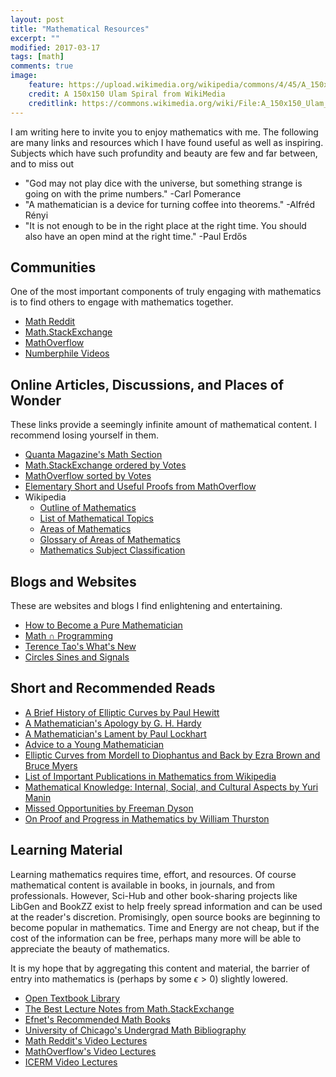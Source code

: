 ```yaml
---
layout: post
title: "Mathematical Resources"
excerpt: ""
modified: 2017-03-17
tags: [math]
comments: true
image:
    feature: https://upload.wikimedia.org/wikipedia/commons/4/45/A_150x150_Ulam_spiral_of_dots_with_varying_widths.svg
    credit: A 150x150 Ulam Spiral from WikiMedia
    creditlink: https://commons.wikimedia.org/wiki/File:A_150x150_Ulam_spiral_of_dots_with_varying_widths.svg
---
```


I am writing here to invite you to enjoy mathematics with me. 
The following are many links and resources which 
I have found useful as well as inspiring. 
Subjects which have such profundity and beauty are few and far between, 
and to miss out 

- "God may not play dice with the universe, but something strange
is going on with the prime numbers." -Carl Pomerance
- "A mathematician is a device for turning coffee into theorems." -Alfréd Rényi
- "It is not enough to be in the right place at the right time.
You should also have an open mind at the right time." -Paul Erdős

## Communities

One of the most important components of truly engaging with mathematics is
to find others to engage with mathematics together.

- [Math Reddit](https://reddit.com/r/math)
- [Math.StackExchange](https://math.stackexchange.com/)
- [MathOverflow](https://mathoverflow.net/)
- [Numberphile Videos](https://www.youtube.com/user/numberphile)

## Online Articles, Discussions, and Places of Wonder

These links provide a seemingly infinite amount of mathematical content.
I recommend losing yourself in them.

- [Quanta Magazine's Math Section](https://www.quantamagazine.org/tag/mathematics/)
- [Math.StackExchange ordered by Votes](https://math.stackexchange.com/questions?sort=votes)
- [MathOverflow sorted by Votes](https://mathoverflow.net/questions?sort=votes)
- [Elementary Short and Useful Proofs from MathOverflow](https://mathoverflow.net/questions/60457/elementaryshortuseful)
- Wikipedia
    - [Outline of Mathematics](https://en.wikipedia.org/wiki/Outline_of_mathematics)
    - [List of Mathematical Topics](https://en.wikipedia.org/wiki/Lists_of_mathematics_topics)
    - [Areas of Mathematics](https://en.wikipedia.org/wiki/Areas_of_mathematics)
    - [Glossary of Areas of Mathematics](https://en.wikipedia.org/wiki/Glossary_of_areas_of_mathematics)
    - [Mathematics Subject Classification](https://en.wikipedia.org/wiki/Mathematics_Subject_Classification#First-level_areas)

## Blogs and Websites

These are websites and blogs I find enlightening and entertaining.

- [How to Become a Pure Mathematician](http://hbpms.blogspot.com/)
- [Math ∩ Programming](https://jeremykun.com/)
- [Terence Tao's What's New](https://terrytao.wordpress.com/)
- [Circles Sines and Signals](https://jackschaedler.github.io/circles-sines-signals/)

## Short and Recommended Reads

- [A Brief History of Elliptic Curves by Paul Hewitt](http://livetoad.org/Courses/Documents/132d/Notes/history_of_elliptic_curves.pdf)
- [A Mathematician's Apology by G. H. Hardy](https://www.math.ualberta.ca/mss/misc/A%20Mathematician's%20Apology.pdf)
- [A Mathematician's Lament by Paul Lockhart](http://www.maa.org/external_archive/devlin/LockhartsLament.pdf)
- [Advice to a Young Mathematician](https://press.princeton.edu/chapters/gowers/gowers_VIII_6.pdf)
- [Elliptic Curves from Mordell to Diophantus and Back by Ezra Brown and Bruce Myers](http://www.math.vt.edu/people/brown/doc/dioellip.pdf)
- [List of Important Publications in Mathematics from Wikipedia](https://en.wikipedia.org/wiki/List_of_important_publications_in_mathematics)
- [Mathematical Knowledge: Internal, Social, and Cultural Aspects by Yuri Manin](https://arxiv.org/pdf/math/0703427v1.pdf)
- [Missed Opportunities by Freeman Dyson](https://projecteuclid.org/download/pdf_1/euclid.bams/1183533964)
- [On Proof and Progress in Mathematics by William Thurston](https://arxiv.org/pdf/math/9404236v1.pdf)


## Learning Material

Learning mathematics requires time, effort, and resources. Of course
mathematical content is available in books, in journals, and from professionals.
However, Sci-Hub and other book-sharing projects like LibGen and BookZZ
exist to help freely spread information and can be used at the reader's
discretion. Promisingly, open source books are beginning to become popular
in mathematics. Time and Energy are not cheap, but if the cost of the information
can be free, perhaps many more will be able to appreciate the beauty of mathematics.

It is my hope that by aggregating this content and material, the barrier of
entry into mathematics is (perhaps by some $\epsilon > 0$) slightly lowered.

- [Open Textbook Library](https://open.umn.edu/opentextbooks/SearchResults.aspx?subjectAreaId=7)
- [The Best Lecture Notes from Math.StackExchange](https://math.stackexchange.com/questions/302023/best-sets-of-lecture-notes-and-articles)
- [Efnet's Recommended Math Books](http://www.efnet-math.org/w/Book_Recommendations)
- [University of Chicago's Undergrad Math Bibliography](https://github.com/ystael/chicago-ug-math-bib)
- [Math Reddit's Video Lectures](https://www.reddit.com/r/math/comments/da36n/what_is_the_best_way_to_learn_more_math/)
- [MathOverflow's Video Lectures](https://mathoverflow.net/questions/54430/video-lectures-of-mathematics-courses-available-online-for-free)
- [ICERM Video Lectures](https://icerm.brown.edu/video_archive/#/index)

